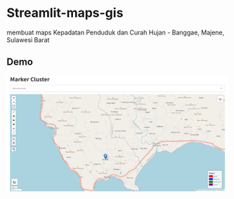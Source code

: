 # Streamlit-maps-gis
membuat maps Kepadatan Penduduk dan Curah Hujan - Banggae, Majene, Sulawesi Barat
## Demo
![](https://github.com/HaeryaPutri/Streamlit_Map/blob/9b5eee34bcb5963d6f5e15b56c58835442c153e2/Streamlit.png)

